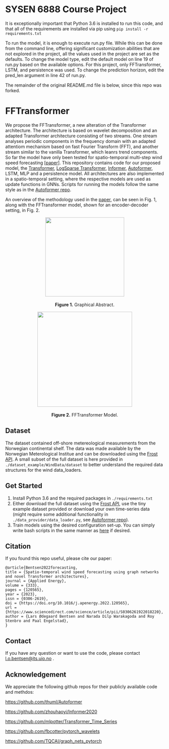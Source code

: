 # SYSEN 6888 Course Project

It is exceptionally important that Python 3.6 is installed to run this code, and that all of the requirements are installed via pip using ```pip install -r requirements.txt```

To run the model, it is enough to execute run.py file. While this can be done from the command line, offering significant customization abilities that are not explored in the project, all the values used in the project are set as the defaults.
To change the model type, edit the default model on line 19 of run.py based on the available options. For this project, only FFTransformer, LSTM, and persistence was used.
To change the prediction horizon, edit the pred_len argument in line 42 of run.py.

The remainder of the original README.md file is below, since this repo was forked.

# FFTransformer

We propose the FFTransformer, a new alteration of the Transformer architecture. The architecture is based on wavelet decomposition and an adapted Transformer architecture consisting of two streams. One stream analyses periodic components in the frequency domain with an adapted attentiom mechanism based on fast Fourier Transform (FFT), and another stream similar to the vanilla Transformer, which leanrs trend components. So far the model have only been tested for spatio-temporal multi-step wind speed forecasting [[paper](https://authors.elsevier.com/sd/article/S0306-2619(22)01822-0)]. This repository contains code for our proposed model, the [Transformer](https://proceedings.neurips.cc/paper/2017/hash/3f5ee243547dee91fbd053c1c4a845aa-Abstract.html), [LogSparse Transformer](https://proceedings.neurips.cc/paper/2019/hash/6775a0635c302542da2c32aa19d86be0-Abstract.html), [Informer](https://arxiv.org/abs/2012.07436), [Autoformer](https://proceedings.neurips.cc/paper/2021/hash/bcc0d400288793e8bdcd7c19a8ac0c2b-Abstract.html), LSTM, MLP and a persistence model. All architectures are also implemented in a spatio-temporal setting, where the respective models are used as update functions in GNNs. Scripts for running the models follow the same style as in the [Autoformer repo](https://github.com/thuml/Autoformer). 

An overview of the methodology used in the [paper](https://authors.elsevier.com/sd/article/S0306-2619(22)01822-0), can be seen in Fig. 1, along with the FFTransformer model, shown for an encoder-decoder setting, in Fig. 2.

<p align="center">
<img src=".\pic\GraphicalAbstract.jpg" height = "250" alt="" align=center />
<br><br>
<b>Figure 1.</b> Graphical Abstract.
</p>

<p align="center">
<img src=".\pic\FFTransformer.jpg" height = "300" alt="" align=center />
<br><br>
<b>Figure 2.</b> FFTransformer Model.
</p>


## Dataset

The dataset contained off-shore metereological measurements from the Norwegian continental shelf. The data was made available by the Norwegian Meterological Institue and can be downloaded using the [Frost API](https://frost.met.no/index.html). A small subset of the full dataset is here provided in `./dataset_example/WindData/dataset` to better understand the required data structures for the wind data_loaders. 

## Get Started

1. Install Python 3.6 and the required packages in `./requirements.txt`
2. Either download the full dataset using the [Frost API](https://frost.met.no/index.html), use the tiny example dataset provided or download your own time-series data (might require some additional functionality in `./data_provider/data_loader.py`, see [Autoformer repo](https://github.com/thuml/Autoformer)).
3. Train models using the desired configuration set-up. You can simply write bash scripts in the same manner as [here](https://github.com/thuml/Autoformer) if desired. 


## Citation

If you found this repo useful, please cite our paper: 

```
@article{Bentsen2022forecasting,
title = {Spatio-temporal wind speed forecasting using graph networks and novel Transformer architectures},
journal = {Applied Energy},
volume = {333},
pages = {120565},
year = {2023},
issn = {0306-2619},
doi = {https://doi.org/10.1016/j.apenergy.2022.120565},
url = {https://www.sciencedirect.com/science/article/pii/S0306261922018220},
author = {Lars Ødegaard Bentsen and Narada Dilp Warakagoda and Roy Stenbro and Paal Engelstad},
}

```

## Contact

If you have any question or want to use the code, please contact l.o.bentsen@its.uio.no .

## Acknowledgement

We appreciate the following github repos for their publicly available code and methdos:


https://github.com/thuml/Autoformer

https://github.com/zhouhaoyi/Informer2020

https://github.com/mlpotter/Transformer_Time_Series

https://github.com/fbcotter/pytorch_wavelets

https://github.com/TQCAI/graph_nets_pytorch 


